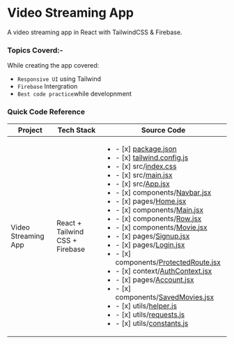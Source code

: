 # Video Streaming App
A video streaming app in React with TailwindCSS & Firebase.

### Topics Coverd:-

While creating the app covered:
- `Responsive UI` using Tailwind
- `Firebase` Intergration
- `Best code practice`while developnment 



### Quick Code Reference

| Project | Tech Stack | Source Code |
| --- | --- | --- |
| Video Streaming App | React + Tailwind CSS + Firebase | <ul><li>- [x] [package.json](./package.json)</li><li>- [x] [tailwind.config.js](./tailwind.config.js)</li><li>- [x] src/[index.css](./src/index.css)</li><li>- [x] src/[main.jsx](./src/main.jsx)</li><li>- [x] src/[App.jsx](./src/App.jsx)</li><li>- [x] components/[Navbar.jsx](./src/components/Navbar.jsx)</li><li>- [x] pages/[Home.jsx](./src/pages/Home.jsx)</li><li>- [x] components/[Main.jsx](./src/components/Main.jsx)</li><li>- [x] components/[Row.jsx](./src/components/Row.jsx)</li><li>- [x] components/[Movie.jsx](./src/components/Movie.jsx)</li><li>- [x] pages/[Signup.jsx](./src/pages/Signup.jsx)</li><li>- [x] pages/[Login.jsx](./src/pages/Login.jsx)</li><li>- [x] components/[ProtectedRoute.jsx](./src/components/ProtectedRoute.jsx)</li><li>- [x] context/[AuthContext.jsx](./src/context/AuthContext.jsx)</li><li>- [x] pages/[Account.jsx](./src/pages/Account.jsx)</li><li>- [x] components/[SavedMovies.jsx](./src/components/SavedMovies.jsx)</li><li>- [x] utils/[helper.js](./src/utils/helper.js)</li><li>- [x] utils/[requests.js](./src/utils/requests.js)</li><li>- [x] utils/[constants.js](./src/utils/constants.js)</li></ul> |

<!--
## References:

- []()
-->
